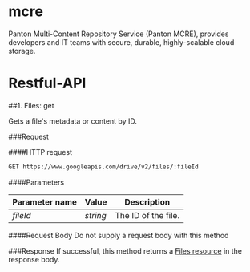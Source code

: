 # mcre
Panton Multi-Content Repository Service (Panton MCRE), provides developers and IT teams with secure, durable, highly-scalable cloud storage.


# Restful-API

##1. Files: get

Gets a file's metadata or content by ID.

###Request

####HTTP request
```sh
GET https://www.googleapis.com/drive/v2/files/:fileId
```
####Parameters

Parameter name | Value | Description
--- | --- | --- |
*fileId* | *string* | The ID of the file.


####Request Body
Do not supply a request body with this method

###Response
If successful, this method returns a [Files resource]() in the response body.
